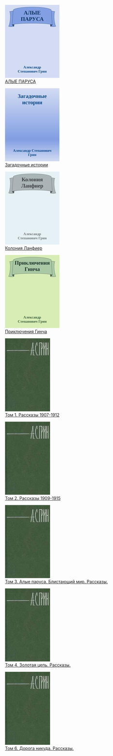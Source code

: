 ![](АЛЫЕ%20ПАРУСА.jpg)  
[АЛЫЕ ПАРУСА](АЛЫЕ%20ПАРУСА.md)

![](Загадочные%20истории.jpg)  
[Загадочные истории](Загадочные%20истории.md)

![](Колония%20Ланфиер.jpg)  
[Колония Ланфиер](Колония%20Ланфиер.md)

![](Приключения%20Гинча.jpg)  
[Приключения Гинча](Приключения%20Гинча.md)

![](Том%201.%20Рассказы%201907-1912.jpg)  
[Том 1. Рассказы 1907-1912](Том%201.%20Рассказы%201907-1912.md)

![](Том%202.%20Рассказы%201909-1915.jpg)  
[Том 2. Рассказы 1909-1915](Том%202.%20Рассказы%201909-1915.md)

![](Том%203.%20Алые%20паруса.%20Блистающий%20мир.%20Рассказы..jpg)  
[Том 3. Алые паруса. Блистающий мир. Рассказы.](Том%203.%20Алые%20паруса.%20Блистающий%20мир.%20Рассказы..md)

![](Том%204.%20Золотая%20цепь.%20Рассказы..jpg)  
[Том 4. Золотая цепь. Рассказы.](Том%204.%20Золотая%20цепь.%20Рассказы..md)

![](Том%206.%20Дорога%20никуда.%20Рассказы..jpg)  
[Том 6. Дорога никуда. Рассказы.](Том%206.%20Дорога%20никуда.%20Рассказы..md)
